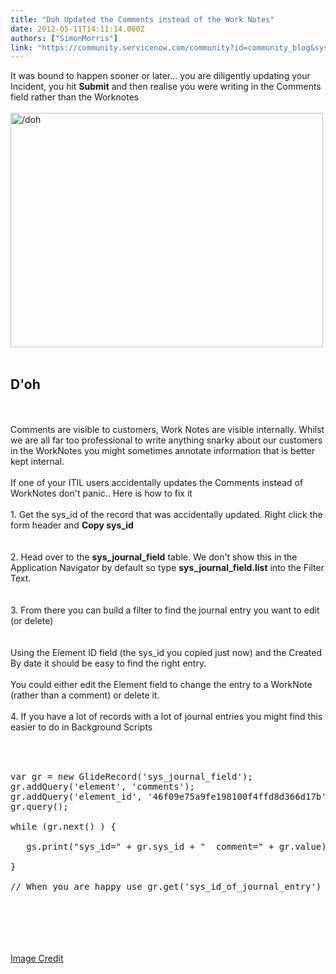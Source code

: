 ```yaml
---
title: "Doh Updated the Comments instead of the Work Notes"
date: 2012-05-11T14:11:14.000Z
authors: ["SimonMorris"]
link: "https://community.servicenow.com/community?id=community_blog&sys_id=3cbd2aa9dbd0dbc01dcaf3231f96198a"
---
```

<p>It was bound to happen sooner or later... you are diligently updating your Incident, you hit <b>Submit</b> and then realise you were writing in the Comments field rather than the Worknotes<br /><br /><img src="http://farm3.staticflickr.com/2250/2192192956_c9023211ca.jpg" width="500" height="375" alt="/doh" /><br /><br /><h2>D'oh</h2><br /><br />Comments are visible to customers, Work Notes are visible internally. Whilst we are all far too professional to write anything snarky about our customers in the WorkNotes you might sometimes annotate information that is better kept internal.<br /><br />If one of your ITIL users accidentally updates the Comments instead of WorkNotes don't panic.. Here is how to fix it<br /><br />1. Get the sys_id of the record that was accidentally updated. Right click the form header and <b>Copy sys_id</b><br /><br /><img  alt="" class="jive-image" src="4249e486db54dfc068c1fb651f961983.iix" /><br /><br />2. Head over to the <b>sys_journal_field</b> table. We don't show this in the Application Navigator by default so type <b>sys_journal_field.list</b> into the Filter Text.<br /><br /><img  alt="" class="jive-image" src="209a4ccedb509704ed6af3231f961965.iix" /><br /><br />3. From there you can build a filter to find the journal entry you want to edit (or delete)<br /><br /><img  alt="" class="jive-image" src="aee7a37ddb181704ed6af3231f9619c9.iix" /><br /><br />Using the Element ID field (the sys_id you copied just now) and the Created By date it should be easy to find the right entry.<br /><br />You could either edit the Element field to change the entry to a WorkNote (rather than a comment) or delete it.<br /><br />4. If you have a lot of records with a lot of journal entries you might find this easier to do in Background Scripts<br /><br /><pre __default_attr="plain" __jive_macro_name="code" class="jive_text_macro jive_macro_code"><br /><br />var gr = new GlideRecord('sys_journal_field');<br />gr.addQuery('element', 'comments');<br />gr.addQuery('element_id', '46f09e75a9fe198100f4ffd8d366d17b'); // sys_id of the Incident record<br />gr.query();<br /><br />while (gr.next() ) {<br /><br />   gs.print("sys_id=" + gr.sys_id + "  comment=" + gr.value);<br /><br />}<br /><br />// When you are happy use gr.get('sys_id_of_journal_entry') and change the element to make it a worknote<br /><br /></pre><br /><br /><br /><br /><a href="http://www.flickr.com/photos/striatic/2192192956/" title="/doh by striatic, on Flickr">Image Credit</a></p>
